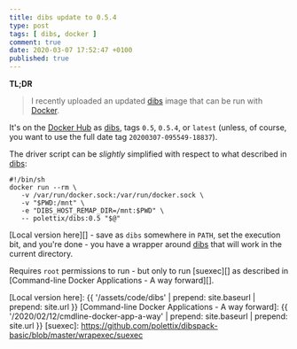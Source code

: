 ```yaml
---
title: dibs update to 0.5.4
type: post
tags: [ dibs, docker ]
comment: true
date: 2020-03-07 17:52:47 +0100
published: true
---
```


**TL;DR**

> I recently uploaded an updated [dibs][] image that can be run with
> [Docker][].

It's on the [Docker Hub][] as [dibs][dibs-hub], tags `0.5`, `0.5.4`, or
`latest` (unless, of course, you want to use the full date tag
`20200307-095549-18837`).

The driver script can be *slightly* simplified with respect to what
described in [dibs][]:

```shell
#!/bin/sh
docker run --rm \
   -v /var/run/docker.sock:/var/run/docker.sock \
   -v "$PWD:/mnt" \
   -e "DIBS_HOST_REMAP_DIR=/mnt:$PWD" \
   -- polettix/dibs:0.5 "$@"
```

[Local version here][] - save as `dibs` somewhere in `PATH`, set the
execution bit, and you're done - you have a wrapper around [dibs][] that
will work in the current directory.

Requires `root` permissions to run - but only to run [suexec][] as described
in [Command-line Docker Applications - A way forward][].

[dibs]: http://blog.polettix.it/hi-from-dibs/
[Docker]: https://www.docker.com/
[Docker Hub]: https://hub.docker.com/
[dibs-hub]: https://hub.docker.com/repository/docker/polettix/dibs
[Local version here]: {{ '/assets/code/dibs' | prepend: site.baseurl | prepend: site.url }}
[Command-line Docker Applications - A way forward]: {{ '/2020/02/12/cmdline-docker-app-a-way' | prepend: site.baseurl | prepend: site.url }}
[suexec]: https://github.com/polettix/dibspack-basic/blob/master/wrapexec/suexec
